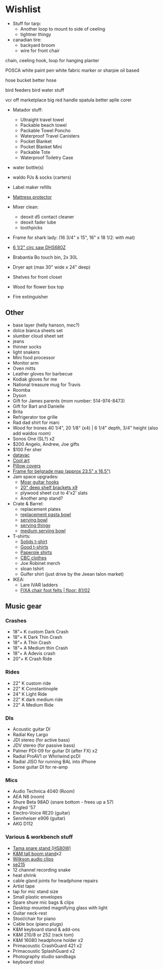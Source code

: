 # Wishlist


- Stuff for tarp:
  - Another loop to mount to side of ceeling
  - tightner thingy
- canadian tire:
  - backyard broom
  - wire for front chair




chain, ceeling hook, loop for hanging planter

POSCA white paint pen
white fabric marker or sharpie oil based


hose bucket
better hose

bird feeders
bird water stuff

vcr off marketplace
big red handle spatula
better aplle corer



- Matador stuff:
  - Ultraight travel towel
  - Packable beach towel
  - Packable Towel Poncho
  - Waterproof Travel Canisters
  - Pocket Blanket
  - Pocket Blanket Mini
  - Packable Tote
  - Waterproof Toiletry Case


- water bottle(s)
- waldo PJs & socks (carters)
- Label maker refills
- [Mattress protector](https://www.simons.ca/en/bedroom/mattress-covers/terry-mattress-protector--9963-8122140?catId=6801&colourId=10)
- Mixer clean:
  - deoxit d5 contact cleaner
  - deoxit fader lube
  - toothpicks
- Frame for shark lady: (16 3/4" x 15", 16" x 18 1/2: with mat)
- [6 1/2" circ saw DHS680Z](https://www.rona.ca/en/cordless-circular-saw-6-1-2-18-v-11975400)
- Brabantia Bo touch bin, 2x 30L
- Dryer apt (max 30" wide x 24" deep)
- Shelves for front closet
- Wood for flower box top
- Fire extinguisher

## Other

- base layer (helly hanson, mec?)
- dolce bianca sheets set
- slumber cloud sheet set
- jeans
- thinner socks
- light snakers
- Mini food processor
- Monitor arm
- Oven mitts
- Leather gloves for barbecue
- Kodiak gloves for me
- National treasure mug for Travis
- Roomba
- Dyson
- Gift for James parents (mom number: 514-974-8473)
- Gift for Bart and Danielle
- Brita
- Refrigerator toe grille
- Rad dad shirt for marc
- Wood for trones  40 1/4", 20 1/8" (x4) | 6 1/4" depth, 3/4" height (also add waldos room)
- Sonos One (SL?) x2
- $200 Angelo, Andrew, Joe gifts
- $100 Fer sher
- [datavac](https://www.amazon.ca/Metrovac-Datavac-Electric-Duster-Alternative/dp/B008ORVV36/)
- [Cool art](https://www.concealed-art.com/nes-art)
- [Pillow covers](https://deijistudios.com/collections/linen-duvet-sets)
- [Frame for belgrade map (approx 23.5" x 16.5")](https://www.arttoframe.com/23x15-Satin-White-Frame-picture-frame/FRBW26074?page_type=E)
- Jam space upgrades:
  - [Moar guitar hooks](https://www.amazon.ca/Guitar-Ohuhu-Electric-Acoustic-Ukulele/dp/B07ZCJ2XD2/)
  - [20" deep shelf brackets x9](https://www.homedepot.ca/product/everbilt-20-inch-heavy-duty-bracket-in-white/1000676069)
  - plywood sheet cut to 4'x2' slats
  - Another amp stand?
- Crate & Barrel:
  - replacement plates
  - [replacement pasta bowl](https://www.crateandbarrel.com/marin-matte-black-low-pasta-bowl/s467282)
  - [serving bowl](https://www.crateandbarrel.com/oven-to-table-serving-bowl-with-trivet/s441270)
  - [serving thingy](https://www.crateandbarrel.com/oven-to-table-two-part-dish-with-trivet/s244757)
  - [medium serving bowl](https://www.crateandbarrel.com/carson-medium-acacia-serving-bowl/s515602)
- T-shirts:
  - [Solids t-shirt](https://solids.bandcamp.com/merch)
  - [Good t-shirts](https://us.kowtowclothing.com/)
  - [Paperole shirts](https://www.paperole.com/)
  - [CBC clothes](https://retrokid.ca/collections/cbc-retro)
  - Joe Robinet merch
  - sloan tshirt
  - Gulfer shirt (just drive by the Jeean talon market)
- IKEA:
  - Lare IVAR ladders
  - [FIXA chair foot felts | floor: 81/02](https://www.ikea.com/ca/en/p/fixa-stick-on-floor-protectors-set-of-20-gray-00431151/)

## Music gear

### Crashes

- 18"+ K custom Dark Crash
- 18"+ K Dark Thin Crash
- 18"+ A Thin Crash
- 18"+ A Medium thin Crash
- 18"+ A Adevis crash
- 20"+ K Crash Ride

### Rides

- 22" K custom ride
- 22" K Constantinople
- 24" K Light Ride
- 22" K dark medium ride
- 22" A Medium Ride

### DIs

- Acoustic guitar DI
- Radial Key Largo
- JDI stereo (for active bass)
- JDV stereo (for passive bass)
- Palmer PDI-09 for guitar DI (after FX) x2
- Radial ProAV1 or Whirlwind pcDI
- Radial JISO for running BAL into iPhone
- Some guitar DI for re-amp

### Mics

- Audio Technica 4040 (Room)
- AEA N8 (room)
- Shure Beta 98AD (snare bottom - frees up a 57)
- Angled '57
- Electro-Voice RE20 (guitar)
- Sennheiser e906 (guitar)
- AKG D112

### Various & workbench stuff

- [Tama snare stand (HS80W)](https://www.timpano-percussion.com/us/pied-de-caisse-claire-tama-roadpro-hs80w.html?id=43102689)
- [K&M tall boom stand](http://www.economik.com/km/21021-black/)x2
- [Wilkson audio clips](https://www.soundonsound.com/reviews/wilkinson-audio-mic-clips)
- [se215](https://www.shure.com/en-US/products/earphones/se215)
- 12 channel recording snake
- heat shrink
- cable gland joints for headphone repairs
- Artist tape
- tap for mic stand size
- Small plastic envelopes
- Spare shure mic bags & clips
- Desktop mounted magnifying glass with light
- Guitar neck-rest
- Stool/chair for piano
- Cable box (piano plugs)
- K&M keyboard stand & add-ons
- K&M 210/8 or 252 (rack tom)
- K&M 16080 headphone holder x2
- Primacoustic CrashGuard 421 x2
- Primacoustic SplashGuard x2
- Photography studio sandbags
- keyboard stool
